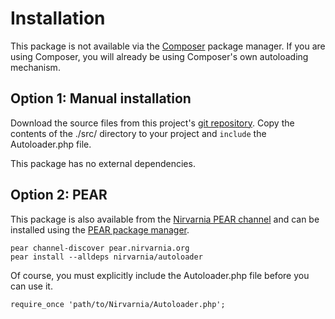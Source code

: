 
# Installation

This package is not available via the [Composer](https://getcomposer.org/) package manager. If you are using Composer, you will already be using Composer's own autoloading mechanism.


## Option 1: Manual installation

Download the source files from this project's [git repository](https://github.com/nirvarnia/autoloader). Copy the contents of the ./src/ directory to your project and `include` the Autoloader.php file.

This package has no external dependencies.


## Option 2: PEAR

This package is also available from the [Nirvarnia PEAR channel](http://pear.nirvarnia.org) and can be installed using the [PEAR package manager](http://pear.php.net/).

    pear channel-discover pear.nirvarnia.org
    pear install --alldeps nirvarnia/autoloader

Of course, you must explicitly include the Autoloader.php file before you can use it.

    require_once 'path/to/Nirvarnia/Autoloader.php';
